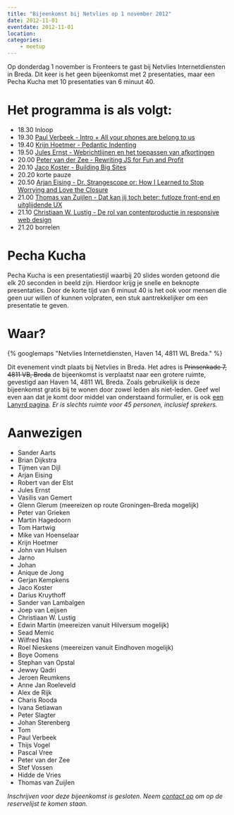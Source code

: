 ```yaml
---
title: "Bijeenkomst bij Netvlies op 1 november 2012"
date: 2012-11-01
eventdate: 2012-11-01
location: 
categories: 
    - meetup
---
```



Op donderdag 1 november is Fronteers te gast bij Netvlies Internetdiensten in Breda. Dit keer is het geen bijeenkomst met 2 presentaties, maar een Pecha Kucha met 10 presentaties van 6 minuut 40.

# Het programma is als volgt:



* 18.30 Inloop
* 19.30 [Paul Verbeek - Intro + All your phones are belong to us](/bijeenkomsten/2012/netvlies/all-your-phones-are-belong-to-us)
* 19.40 [Krijn Hoetmer - Pedantic Indenting](/bijeenkomsten/2012/netvlies/pedantic-indenting)
* 19.50 [Jules Ernst - Webrichtlijnen en het toepassen van afkortingen](/bijeenkomsten/2012/netvlies/webrichtlijnen-afk)
* 20.00 [Peter van der Zee - Rewriting JS for Fun and Profit](/bijeenkomsten/2012/netvlies/rewriting-js)
* 20.10 [Jaco Koster - Building Big Sites](/bijeenkomsten/2012/netvlies/building-big-sites)
* 20.20 korte pauze
* 20.50 [Arjan Eising - Dr. Strangescope or: How I Learned to Stop Worrying and Love the Closure](/bijeenkomsten/2012/netvlies/dr-strangescope)
* 21.00 [Thomas van Zuijlen - Dat kan jíj toch beter: futloze front-end en uitglijdende UX](/bijeenkomsten/2012/netvlies/dat-kan-jij-toch-beter)
* 21.10 [Christiaan W. Lustig - De rol van contentproductie in responsive web design](/bijeenkomsten/2012/netvlies/contentproductie-responsive-web-design)
* 21.20 borrelen

# Pecha Kucha

Pecha Kucha is een presentatiestijl waarbij 20 slides worden getoond die elk 20 seconden in beeld zijn. Hierdoor krijg je snelle en beknopte presentaties.
Door de korte tijd van 6 minuut 40 is het ook voor mensen die geen uur willen of kunnen volpraten, een stuk aantrekkelijker om een presentatie te geven.













# Waar?

{% googlemaps "Netvlies Internetdiensten, Haven 14, 4811 WL Breda." %}





Dit evenement vindt plaats bij Netvlies in Breda. Het adres is <strike>Prinsenkade 7, 4811 VB, Breda</strike> de bijeenkomst is verplaatst naar een grotere ruimte, gevestigd aan Haven 14, 4811 WL Breda. Zoals gebruikelijk is deze bijeenkomst gratis bij te wonen door zowel leden als niet-leden. Geef wel even aan dat je komt door middel van onderstaand formulier, er is ook [een Lanyrd pagina](http://lanyrd.com/2012/fronteers-netvlies/). *Er is slechts ruimte voor 45 personen, inclusief sprekers.*





# Aanwezigen

* Sander Aarts
* Brian Dijkstra
* Tijmen van Dijl
* Arjan Eising
* Robert van der Elst
* Jules Ernst
* Vasilis van Gemert
* Glenn Glerum (meereizen op route Groningen–Breda mogelijk)
* Peter van Grieken
* Martin Hagedoorn
* Tom Hartwig
* Mike van Hoenselaar
* Krijn Hoetmer
* John van Hulsen
* Jarno
* Johan
* Anique de Jong
* Gerjan Kempkens
* Jaco Koster
* Darius Kruythoff
* Sander van Lambalgen
* Joep van Leijsen
* Christiaan W. Lustig
* Edwin Martin (meereizen vanuit Hilversum mogelijk)
* Sead Memic
* Wilfred Nas
* Roel Nieskens (meereizen vanuit Eindhoven mogelijk)
* Boye Oomens
* Stephan van Opstal
* Jewwy Qadri
* Jeroen Reumkens
* Anne Jan Roeleveld
* Alex de Rijk
* Charis Rooda
* Ivana Setiawan
* Peter Slagter
* Johan Sterenberg
* Tom
* Paul Verbeek
* Thijs Vogel
* Pascal Vree
* Peter van der Zee
* Stef Vossen
* Hidde de Vries
* Thomas van Zuijlen



*Inschrijven voor deze bijeenkomst is gesloten. Neem [contact op](/contact) om op de reservelijst te komen staan.*
